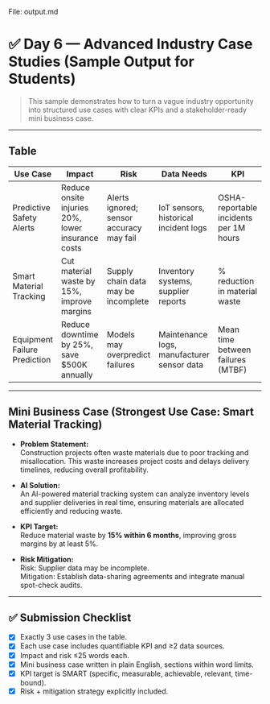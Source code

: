 File: output.md

# ✅ Day 6 — Advanced Industry Case Studies (Sample Output for Students)

> This sample demonstrates how to turn a vague industry opportunity into structured use cases with clear KPIs and a stakeholder-ready mini business case.  

---

## Table

| Use Case | Impact | Risk | Data Needs | KPI |
|----------|--------|------|------------|-----|
| Predictive Safety Alerts | Reduce onsite injuries 20%, lower insurance costs | Alerts ignored; sensor accuracy may fail | IoT sensors, historical incident logs | OSHA-reportable incidents per 1M hours |
| Smart Material Tracking | Cut material waste by 15%, improve margins | Supply chain data may be incomplete | Inventory systems, supplier reports | % reduction in material waste |
| Equipment Failure Prediction | Reduce downtime by 25%, save $500K annually | Models may overpredict failures | Maintenance logs, manufacturer sensor data | Mean time between failures (MTBF) |

---

## Mini Business Case (Strongest Use Case: Smart Material Tracking)

- **Problem Statement:**  
  Construction projects often waste materials due to poor tracking and misallocation. This waste increases project costs and delays delivery timelines, reducing overall profitability.  

- **AI Solution:**  
  An AI-powered material tracking system can analyze inventory levels and supplier deliveries in real time, ensuring materials are allocated efficiently and reducing waste.  

- **KPI Target:**  
  Reduce material waste by **15% within 6 months**, improving gross margins by at least 5%.  

- **Risk Mitigation:**  
  Risk: Supplier data may be incomplete.  
  Mitigation: Establish data-sharing agreements and integrate manual spot-check audits.  

---

## ✅ Submission Checklist
- [x] Exactly 3 use cases in the table.  
- [x] Each use case includes quantifiable KPI and ≥2 data sources.  
- [x] Impact and risk ≤25 words each.  
- [x] Mini business case written in plain English, sections within word limits.  
- [x] KPI target is SMART (specific, measurable, achievable, relevant, time-bound).  
- [x] Risk + mitigation strategy explicitly included.  
